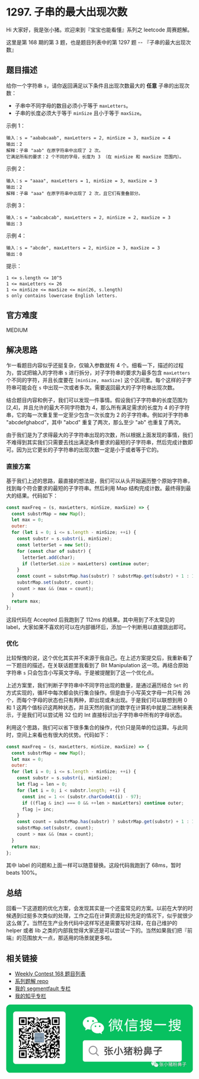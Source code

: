 # 1297. 子串的最大出现次数

Hi 大家好，我是张小猪。欢迎来到『宝宝也能看懂』系列之 leetcode 周赛题解。

这里是第 168 期的第 3 题，也是题目列表中的第 1297 题 -- 『子串的最大出现次数』

## 题目描述

给你一个字符串 `s`，请你返回满足以下条件且出现次数最大的 **任意** 子串的出现次数：

- 子串中不同字母的数目必须小于等于 `maxLetters`。
- 子串的长度必须大于等于 `minSize` 且小于等于 `maxSize`。

示例 1：

```shell
输入：s = "aababcaab", maxLetters = 2, minSize = 3, maxSize = 4
输出：2
解释：子串 "aab" 在原字符串中出现了 2 次。
它满足所有的要求：2 个不同的字母，长度为 3 （在 minSize 和 maxSize 范围内）。
```

示例 2：

```shell
输入：s = "aaaa", maxLetters = 1, minSize = 3, maxSize = 3
输出：2
解释：子串 "aaa" 在原字符串中出现了 2 次，且它们有重叠部分。
```

示例 3：

```shell
输入：s = "aabcabcab", maxLetters = 2, minSize = 2, maxSize = 3
输出：3
```

示例 4：

```shell
输入：s = "abcde", maxLetters = 2, minSize = 3, maxSize = 3
输出：0
```

提示：

```shell
1 <= s.length <= 10^5
1 <= maxLetters <= 26
1 <= minSize <= maxSize <= min(26, s.length)
s only contains lowercase English letters.
```

## 官方难度

MEDIUM

## 解决思路

乍一看题目内容似乎还挺复杂，仅输入参数就有 4 个。细看一下，描述的过程为，尝试把输入的字符串 `s` 进行拆分，对子字符串的要求为最多包含 `maxLetters` 个不同的字符，并且长度要在 `[minSize, maxSize]` 这个区间里。每个这样的子字符串可能会在 `s` 中出现一次或者多次。需要返回最大的子字符串出现次数。

结合题目内容和例子，我们可以发现一件事情。假设我们子字符串的长度范围为 [2,4]，并且允许的最大不同字符数为 4，那么所有满足需求的长度为 4 的子字符串，它的每一次重复里一定至少包含一次长度为 2 的子字符串。例如对于字符串 "abcdefghabcd"，其中 "abcd" 重复了两次，那么至少 "ab" 也重复了两次。

由于我们是为了求得最大的子字符串出现的次数，所以根据上面发现的事情，我们不难得到其实我们只需要去找出满足条件要求的最短的子字符串，然后完成计数即可。因为比它更长的子字符串的出现次数一定是小于或者等于它的。

### 直接方案

基于我们上述的思路，最直接的想法是，我们可以从头开始遍历整个原始字符串，找到每个符合要求的最短的子字符串。然后利用 Map 结构完成计数。最终得到最大的结果。代码如下：

```js
const maxFreq = (s, maxLetters, minSize, maxSize) => {
  const substrMap = new Map();
  let max = 0;
  outer:
  for (let i = 0; i <= s.length - minSize; ++i) {
    const substr = s.substr(i, minSize);
    const letterSet = new Set();
    for (const char of substr) {
      letterSet.add(char);
      if (letterSet.size > maxLetters) continue outer;
    }
    const count = substrMap.has(substr) ? substrMap.get(substr) + 1 : 1;
    substrMap.set(substr, count);
    count > max && (max = count);
  }
  return max;
};
```

这段代码在 Accepted 后我跑到了 112ms 的结果。其中用到了不太常见的 label，大家如果不喜欢的可以在内部循环后，添加一个判断用以直接跳出即可。

### 优化

比较惭愧的说，这个优化其实并不来源于我自己。在上述方案提交后，我重新看了一下题目的描述，在关联话题里我看到了 Bit Manipulation 这一项。再结合原始字符串 `s` 只会包含小写英文字母。于是被提醒到了这一个优化点。

上述方案里，我们判断子字符串中不同字符出现的数量，是通过遍历结合 `Set` 的方式实现的，循环中每次都会执行集合操作。但是由于小写英文字母一共只有 26 个，而每个字母的状态也只有两种，即出现或未出现。于是我们可以联想到用 0 和 1 这两个值标识这两种状态，并且天然的我们的数字在计算机中就是二进制来表示，于是我们可以尝试用 32 位的 Int 直接标识出子字符串中所有的字母状态。

利用这个思路，我们可以省下很多集合的操作，代价只是简单的位运算。与此同时，空间上来看也有很大的优势。代码如下：

```js
const maxFreq = (s, maxLetters, minSize, maxSize) => {
  const substrMap = new Map();
  let max = 0;
  outer:
  for (let i = 0; i <= s.length - minSize; ++i) {
    const substr = s.substr(i, minSize);
    let flag = len = 0;
    for (let i = 0; i < substr.length; ++i) {
      const inc = 1 << (substr.charCodeAt(i) - 97);
      if ((flag & inc) === 0 && ++len > maxLetters) continue outer;
      flag |= inc;
    }
    const count = substrMap.has(substr) ? substrMap.get(substr) + 1 : 1;
    substrMap.set(substr, count);
    count > max && (max = count);
  }
  return max;
};
```

其中 label 的问题和上面一样可以随意替换。这段代码我跑到了 68ms，暂时 beats 100%。

## 总结

回看一下这道题的优化方案，会发现其实是一个还蛮常见的方案。以前在大学的时候遇到过挺多次类似的处理，工作之后在计算资源比较充足的情况下，似乎就很少这么做了。当然在生产业务代码中这样写还是需要写好注释，在自己维护的 helper 或者 lib 之类的内部我觉得大家还是可以尝试一下的。当然如果我们把『前端』的范围放大一点，那适用的场景就更多啦。

## 相关链接

- [Weekly Contest 168 题目列表](https://github.com/poppinlp/leetcode#weekly-contest-168)
- [系列题解 repo](https://github.com/poppinlp/leetcode)
- [我的 segmentfault 专栏](https://segmentfault.com/blog/zxzfbz)
- [我的知乎专栏](https://zhuanlan.zhihu.com/zxzfbz)

![我的微信公众号：张小猪粉鼻子](../resources/qrcode_green.jpeg)